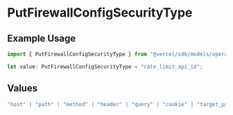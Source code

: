 # PutFirewallConfigSecurityType

## Example Usage

```typescript
import { PutFirewallConfigSecurityType } from "@vercel/sdk/models/operations/putfirewallconfig.js";

let value: PutFirewallConfigSecurityType = "rate_limit_api_id";
```

## Values

```typescript
"host" | "path" | "method" | "header" | "query" | "cookie" | "target_path" | "ip_address" | "protocol" | "region" | "scheme" | "environment" | "user_agent" | "geo_continent" | "geo_country" | "geo_country_region" | "geo_city" | "geo_as_number" | "ja4_digest" | "ja3_digest" | "rate_limit_api_id"
```
